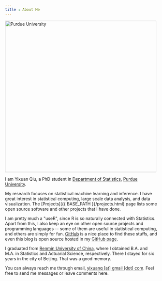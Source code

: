 ```yaml
---
title : About Me
---
```


<p><a href="http://i.imgur.com/qaqnR.jpg" title="Purdue University"><img src="http://i.imgur.com/qaqnR.jpg" alt="Purdue University" class="aligncenter" width="500"/></a></p>

I am Yixuan Qiu, a PhD student in
[Department of Statistics](http://www.stat.purdue.edu/), [Purdue University](http://www.purdue.edu/).

My research focuses on statistical machine learning and inference. I have great interest
in statistical computing, large scale data analysis, and data visualization.
The [Projects]({{ BASE_PATH }}/projects.html) page
lists some open source software and other projects that I have done.

I am pretty much a "useR", since R is so naturally connected with Statistics.
Apart from this, I also keep an eye on other open source projects and programming languages --
some of them are useful in statistical computing, and others are simply for fun.
[GitHub](https://github.com/) is a nice place to find these stuffs,
and even this blog is open source hosted in my [GitHub page](https://github.com/yixuan).

I graduated from [Renmin University of China](http://en.ruc.edu.cn/), where I obtained B.A. and M.A. in
Statistics and Actuarial Science, respectively. There I stayed for six years in the city
of Beijing. That was a good memory.

You can always reach me through email, [yixuanq [at] gmail [dot] com](#). Feel free to send
me messages or leave comments here.

